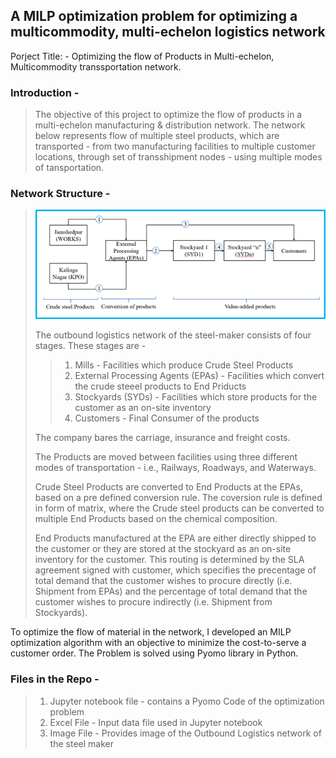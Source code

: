 A MILP optimization problem for optimizing a multicommodity, multi-echelon logistics network
-----------------------------------------------------------------------------------------------------------------------------------------------------------------------------------

Porject Title: - Optimizing the flow of Products in Multi-echelon, Multicommodity transsportation network.

### Introduction - 
> The objective of this project  to optimize the flow of products in a multi-echelon manufacturing & distribution network. The network below represents flow of multiple steel products, which are transported - from two manufacturing facilities to multiple customer locations, through set of transshipment nodes - using multiple modes of tansportation. 
> 

### Network Structure - 
> ![Network Structure Diagram](https://github.com/saishivarao/Multicommodity_Multimodal_Transshipment_Network_Optimization/blob/main/image.png)
>
> The outbound logistics network of the steel-maker consists of four stages. These stages are - 
>> 1. Mills - Facilities which produce Crude Steel Products
>> 2. External Processing Agents (EPAs) - Facilities which convert the crude steeel products to End Priducts
>> 3. Stockyards (SYDs) - Facilities which store products for the customer as an on-site inventory
>> 4. Customers - Final Consumer of the products
>
> The company bares the carriage, insurance and freight costs.
>
> The Products are moved between facilities using three different modes of transportation - i.e., Railways, Roadways, and Waterways.
>
> Crude Steel Products are converted to End Products at the EPAs, based on a pre defined conversion rule. The coversion rule is defined in form of matrix, where the Crude steel products can be converted to multiple End Products based on the chemical composition.
>
> End Products manufactured at the EPA are either directly shipped to the customer or they are stored at the stockyard as an on-site inventory for the customer. This routing is determined by the SLA agreement signed with customer, which specifies the precentage of total demand that the customer wishes to procure directly (i.e. Shipment from EPAs) and the percentage of total demand that the customer wishes to procure indirectly (i.e. Shipment from Stockyards).


To optimize the flow of material in the network, I developed an MILP optimization algorithm with an objective to minimize the cost-to-serve a customer order. The Problem is solved using Pyomo library in Python.

### Files in the Repo - 
> 1. Jupyter notebook file - contains a Pyomo Code of the optimization problem
> 2. Excel File - Input data file used in Jupyter notebook
> 3. Image File - Provides image of the Outbound Logistics network of the steel maker
